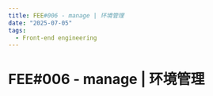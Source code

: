 ```yaml
---
title: FEE#006 - manage | 环境管理
date: "2025-07-05"
tags:
  - Front-end engineering
---
```


# FEE#006 - manage | 环境管理



































































































































